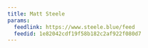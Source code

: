 ```yaml
---
title: Matt Steele
params:
  feedlink: https://www.steele.blue/feed
  feedid: 1e82042cdf19f58b182c2af922f080d7
---
```

